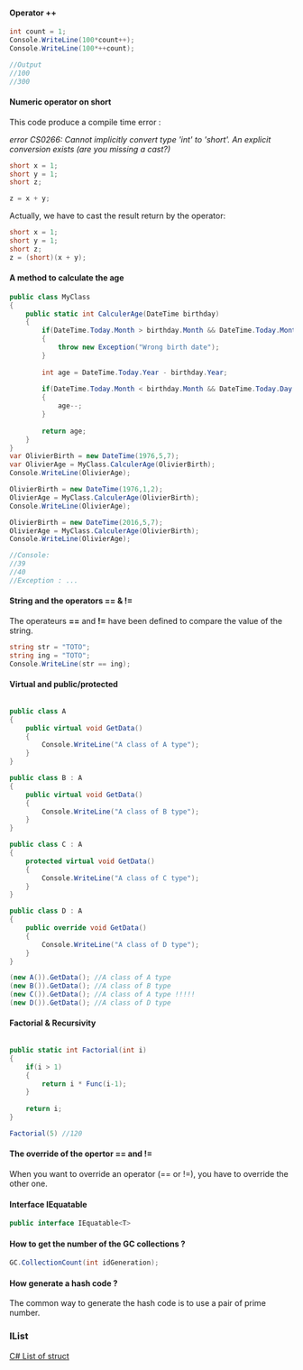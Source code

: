 #### Operator ++

```cs
int count = 1;
Console.WriteLine(100*count++);
Console.WriteLine(100*++count);

//Output
//100
//300
```

#### Numeric operator on short

This code produce a compile time error : 

_error CS0266: Cannot implicitly convert type 'int' to 'short'. An explicit conversion exists (are you missing a cast?)_

```cs
short x = 1;
short y = 1;
short z;

z = x + y;
```

Actually, we have to cast the result return by the operator:

```cs
short x = 1;
short y = 1;
short z;
z = (short)(x + y);
```

#### A method to calculate the age


```cs
public class MyClass
{
    public static int CalculerAge(DateTime birthday)
    {
        if(DateTime.Today.Month > birthday.Month && DateTime.Today.Month > birthday.Month && DateTime.Today.Day < birthday.Day)
        {
            throw new Exception("Wrong birth date");
        }
        
        int age = DateTime.Today.Year - birthday.Year;
        
        if(DateTime.Today.Month < birthday.Month && DateTime.Today.Day < birthday.Day)
        {
            age--;
        }
        
        return age;
    }
}
var OlivierBirth = new DateTime(1976,5,7);
var OlivierAge = MyClass.CalculerAge(OlivierBirth);
Console.WriteLine(OlivierAge);

OlivierBirth = new DateTime(1976,1,2);
OlivierAge = MyClass.CalculerAge(OlivierBirth);
Console.WriteLine(OlivierAge);

OlivierBirth = new DateTime(2016,5,7);
OlivierAge = MyClass.CalculerAge(OlivierBirth);
Console.WriteLine(OlivierAge);

//Console:
//39
//40
//Exception : ...

```


#### String and the operators == & !=

The operateurs __==__ and __!=__ have been defined to compare the value of the string.

```cs
string str = "TOTO";
string ing = "TOTO";
Console.WriteLine(str == ing);
```


#### Virtual and public/protected

```cs

public class A
{
    public virtual void GetData()
    {
        Console.WriteLine("A class of A type");
    }
}

public class B : A
{
    public virtual void GetData()
    {
        Console.WriteLine("A class of B type");
    }
}

public class C : A
{
    protected virtual void GetData()
    {
        Console.WriteLine("A class of C type");
    }
}

public class D : A
{
    public override void GetData()
    {
        Console.WriteLine("A class of D type");
    }
}

(new A()).GetData(); //A class of A type
(new B()).GetData(); //A class of B type
(new C()).GetData(); //A class of A type !!!!!
(new D()).GetData(); //A class of D type
```


#### Factorial & Recursivity

```cs

public static int Factorial(int i)
{
    if(i > 1)
    {
        return i * Func(i-1);
    }
    
    return i;
}

Factorial(5) //120

```

#### The override of the opertor == and !=

When you want to override an operator (== or !=), you have to override the other one.

#### Interface IEquatable

```cs
public interface IEquatable<T>
```

#### How to get the number of the GC collections ?

```cs
GC.CollectionCount(int idGeneration);
```

#### How generate a hash code ?

The common way to generate the hash code is to use a pair of prime number.

### IList<struct>

[C# List of struct](https://generally.wordpress.com/2007/06/21/c-list-of-struct/)
